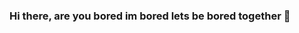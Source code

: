 ### Hi there, are you bored im bored lets be bored together 👋

<!--
**SLobnixly/SLobnixly** is a ✨ _special_ ✨ repository because its `README.md` (this file) appears on your GitHub profile.

Here are some ideas to get you started:

- 🔭 I’m currently working on school
- 🌱 I’m currently learning software devellopment
- 👯 I’m looking to collaborate on games
- 🤔 I’m looking for help with coding
- 💬 Ask me about anything
- 📫 How to reach me: discord
- 😄 Pronouns: he/him
- ⚡ Fun fact: I am not very creative
-->
